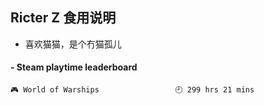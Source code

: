 ## Ricter Z 食用说明
- 喜欢猫猫，是个冇猫孤儿

<!-- steam-box start -->
#### - Steam playtime leaderboard
```text
🎮 World of Warships                 🕘 299 hrs 21 mins
```
<!-- Powered by https://github.com/YouEclipse/steam-box . -->
<!-- steam-box end -->
